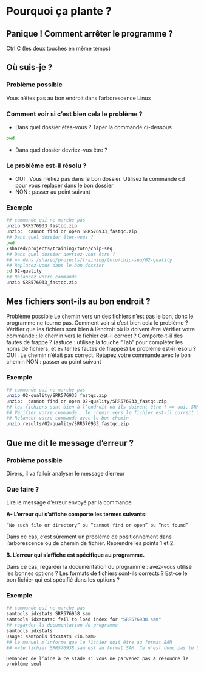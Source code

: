 # Pourquoi ça plante ?

## Panique ! Comment arrêter le programme ?
Ctrl C (les deux touches en même temps)

## Où suis-je ?
### Problème possible
Vous n’êtes pas au bon endroit dans l’arborescence Linux

### Comment voir si c’est bien cela le problème ?
- Dans quel dossier êtes-vous ? Taper la commande ci-dessous

```bash
pwd
```
- Dans quel dossier devriez-vus être ?
### Le problème est-il résolu ?
- OUI : Vous n’étiez pas dans le bon dossier. Utilisez la commande cd pour vous replacer dans le bon dossier   
- NON : passer au point suivant

### Exemple
```bash
## commande qui ne marche pas
unzip SRR576933_fastqc.zip
unzip:  cannot find or open SRR576933_fastqc.zip
## Dans quel dossier êtes-vous ?
pwd
/shared/projects/training/toto/chip-seq
## Dans quel dossier devriez-vous être ?
## => dans /shared/projects/training/toto/chip-seq/02-quality
## Replacez-vous dans le bon dossier
cd 02-quality
## Relancez votre commande
unzip SRR576933_fastqc.zip
```

## Mes fichiers sont-ils au bon endroit ?
Problème possible
Le chemin vers un des fichiers n’est pas le bon, donc le programme ne tourne pas. 
Comment voir si c’est bien cela le problème ?
Vérifier que les fichiers sont bien à l’endroit où ils doivent être
Vérifier votre commande : le chemin vers le fichier est-il correct ? Comporte-t-il des fautes de frappe ? (astuce : utilisez la touche “Tab” pour compléter les noms de fichiers, et éviter les fautes de frappes)
Le problème est-il résolu ?
OUI : Le chemin n’était pas correct. Retapez votre commande avec le bon chemin
NON : passer au point suivant

### Exemple

```bash 
## commande qui ne marche pas
unzip 02-quality/SRR576933_fastqc.zip
unzip:  cannot find or open 02-quality/SRR576933_fastqc.zip
## les fichiers sont bien à l’endroit où ils doivent être ? => oui, SRR576933_fastqc.zip est bien dans le dossier 02-quality
## Vérifier votre commande : le chemin vers le fichier est-il correct ? => non, le chemin devrait être results/02-quality/SRR576933_fastqc.zip
## Relancer votre commande avec le bon chemin
unzip results/02-quality/SRR576933_fastqc.zip
```

## Que me dit le message d’erreur ?
### Problème possible
Divers, il va falloir analyser le message d’erreur

### Que faire ?
Lire le message d’erreur envoyé par la commande

**A- L’erreur qui s’affiche comporte les termes suivants:**

```
“No such file or directory” ou “cannot find or open” ou “not found”
```

Dans ce cas, c’est sûrement un problème de positionnement dans l’arborescence ou de chemin de fichier. Reprendre les points 1 et 2.

**B. L’erreur qui s’affiche est spécifique au programme.**

Dans ce cas, regarder la documentation du programme : avez-vous utilisé les bonnes options ? Les formats de fichiers sont-ils corrects ? Est-ce le bon fichier qui est spécifié dans les options ?

### Exemple
```bash
## commande qui ne marche pas
samtools idxstats SRR576938.sam
samtools idxstats: fail to load index for "SRR576938.sam"
## regarder la documentation du programme 
samtools idxstats
Usage: samtools idxstats <in.bam>
## Le manuel m’informe que le fichier doit être au format BAM
## =>le fichier SRR576938.sam est au format SAM. Ce n’est donc pas le bon format.
```

```{important}
Demandez de l’aide à ce stade si vous ne parvenez pas à résoudre le problème seul
```


